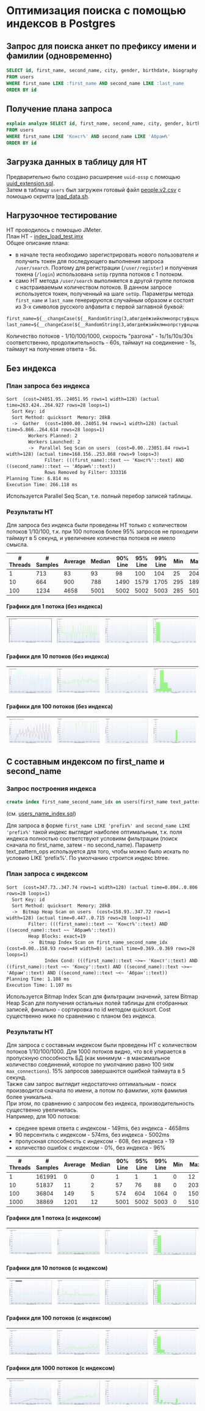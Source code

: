# Оптимизация поиска с помощью индексов в Postgres

## Запрос для поиска анкет по префиксу имени и фамилии (одновременно)
```sql
SELECT id, first_name, second_name, city, gender, birthdate, biography
FROM users
WHERE first_name LIKE :first_name AND second_name LIKE :last_name
ORDER BY id
```

## Получение плана запроса
```sql
explain analyze SELECT id, first_name, second_name, city, gender, birthdate, biography
FROM users
WHERE first_name LIKE 'Конст%' AND second_name LIKE 'Абрам%'
ORDER BY id
```

## Загрузка данных в таблицу для НТ
Предварительно было создано расширение `uuid-ossp` с помощью [uuid_extension.sql](../backend/migrator/migrations/20241202135709_uuid_extension.sql).  
Затем в таблицу `users` был загружен готовый файл [people.v2.csv](https://raw.githubusercontent.com/OtusTeam/highload/master/homework/people.v2.csv) с помощью скрипта [load_data.sh](load_data.sh).

## Нагрузочное тестирование
НТ проводилось с помощью JMeter.  
План НТ - [index_load_test.jmx](index_load_test.jmx)  
Общее описание плана:
- в начале теста необходимо зарегистрировать нового пользователя и получить токен для последующего выполнения запроса `/user/search`. Поэтому для регистрации (`/user/register`) и получения токена (`/login`) использована `setUp` группа потоков с 1 потоком.
- само НТ метода `/user/search` выполняется в другой группе потоков с настраиваемым количеством потоков. В данном запросе используется токен, полученный на шаге `setUp`. Параметры метода `first_name` и `last_name` генерируются случайным образом и состоят из 3-х символов русского алфавита с первой заглавной буквой:
```
first_name=${__changeCase(${__RandomString(3,абвгдеёжзийклмнопрстуфхцчшщъыьэюя,firstName)},CAPITALIZE,)}
last_name=${__changeCase(${__RandomString(3,абвгдеёжзийклмнопрстуфхцчшщъыьэюя,lastName)},CAPITALIZE,)}
```
Количество потоков - 1/10/100/1000, скорость "разгона" - 1s/1s/10s/30s соответственно, продолжительность - 60s, таймаут на соединение - 1s, таймаут на получение ответа - 5s.

## Без индекса
### План запроса без индекса
```
Sort  (cost=24051.95..24051.95 rows=1 width=128) (actual time=263.424..264.927 rows=28 loops=1)
  Sort Key: id
  Sort Method: quicksort  Memory: 28kB
  ->  Gather  (cost=1000.00..24051.94 rows=1 width=128) (actual time=5.866..264.614 rows=28 loops=1)
        Workers Planned: 2
        Workers Launched: 2
        ->  Parallel Seq Scan on users  (cost=0.00..23051.84 rows=1 width=128) (actual time=168.156..253.868 rows=9 loops=3)
              Filter: (((first_name)::text ~~ 'Конст%'::text) AND ((second_name)::text ~~ 'Абрам%'::text))
              Rows Removed by Filter: 333316
Planning Time: 6.814 ms
Execution Time: 266.118 ms
```

Используется Parallel Seq Scan, т.е. полный перебор записей таблицы.

### Результаты НТ
Для запроса без индекса были проведены НТ только с количеством потоков 1/10/100, т.к. при 100 потоков более 95% запросов не проходили таймаут в 5 секунд, и увеличение количества потоков не имело смысла.

|   # Threads  |   # Samples  |   Average  |   Median  |   90% Line  |   95% Line  |   99% Line  |   Min  |   Max  |   Error %  |   Throughput  |   Received KB/sec  |   Sent KB/sec  |
|---|---|---|---|---|---|---|---|---|---|---|---|---|
| 1 |   713  |   83  |   93  |   98  |   100  |   104  |   25  |   204  |   0.000%  |   11.87918  |   1.44  |   6.50  |
| 10 |   664  |   900  |   788  |   1490  |   1579  |   1705  |   295  |   1899  |   0.000%  |   10.97357  |   1.33  |   6.00  |
| 100 |   1234  |   4658  |   5001  |   5002  |   5002  |   5003  |   285  |   5018  |   96.029%  |   19.25658  |   46.04  |   1.08  |

#### Графики для 1 потока (без индекса)
| ![Transactions](without_index/transaction_per_sec_1_wo_index.png) | ![Response times](without_index/response_times0_time_1_wo_index.png) | ![Percentiles](without_index/response_times1_perc_1_wo_index.png) | ![Distribution](without_index/response_times2_distr_1_wo_index.png) |
|-----------------------|-----------------------|-----------------------|-----------------------|

#### Графики для 10 потоков (без индекса)
| ![Transactions](without_index/transaction_per_sec_10_wo_index.png) | ![Response times](without_index/response_times0_time_10_wo_index.png) | ![Percentiles](without_index/response_times1_perc_10_wo_index.png) | ![Distribution](without_index/response_times2_distr_10_wo_index.png) |
|-----------------------|-----------------------|-----------------------|-----------------------|

#### Графики для 100 потоков (без индекса)
| ![Transactions](without_index/transaction_per_sec_100_wo_index.png) | ![Response times](without_index/response_times0_time_100_wo_index.png) | ![Percentiles](without_index/response_times1_perc_100_wo_index.png) | ![Distribution](without_index/response_times2_distr_100_wo_index.png) |
|-----------------------|-----------------------|-----------------------|-----------------------|

## С составным индексом по first_name и second_name
### Запрос построения индекса
```sql
create index first_name_second_name_idx on users(first_name text_pattern_ops, second_name text_pattern_ops);
```
(см. [users_name_index.sql](../backend/migrator/migrations/20241203090000_users_name_index.sql))

Для запроса в форме `first_name LIKE 'prefix%' and second_name LIKE 'prefix%'` такой индекс выглядит наиболее оптимальным, т.к. поля индекса полностью соответствуют условиям фильтрации (поиск сначала по first_name, затем - по second_name). Параметр text_pattern_ops используется для того, чтобы можно было искать по условию LIKE 'prefix%'. По умолчанию строится индекс btree.

### План запроса с индексом
```
Sort  (cost=347.73..347.74 rows=1 width=128) (actual time=0.804..0.806 rows=28 loops=1)
  Sort Key: id
  Sort Method: quicksort  Memory: 28kB
  ->  Bitmap Heap Scan on users  (cost=158.93..347.72 rows=1 width=128) (actual time=0.447..0.715 rows=28 loops=1)
        Filter: (((first_name)::text ~~ 'Конст%'::text) AND ((second_name)::text ~~ 'Абрам%'::text))
        Heap Blocks: exact=19
        ->  Bitmap Index Scan on first_name_second_name_idx  (cost=0.00..158.93 rows=49 width=0) (actual time=0.369..0.369 rows=28 loops=1)
              Index Cond: (((first_name)::text ~>=~ 'Конст'::text) AND ((first_name)::text ~<~ 'Консу'::text) AND ((second_name)::text ~>=~ 'Абрам'::text) AND ((second_name)::text ~<~ 'Абран'::text))
Planning Time: 1.108 ms
Execution Time: 1.107 ms
```
Используется Bitmap Index Scan для фильтрации значений, затем Bitmap Heap Scan для получения остальных полей таблицы для отобранных записей, финально - сортировка по id методом quicksort. Cost существенно ниже по сравнению с планом без индекса.

### Результаты НТ
Для запроса с составным индексом были проведены НТ с количеством потоков 1/10/100/1000. Для 1000 потоков видно, что всё упирается в пропускную способность БД (как минимум - в максимальное количество соединений, которое по умолчанию равно 100 `SHOW max_connections`).  15% запросов завершаются ошибкой таймаута в 5 секунд.  
Также сам запрос выглядит недостаточно оптимальным - поиск производится сначала по имени, а потом по фамилии, хотя фамилия более уникальна.  
При этом, по сравнению с запросом без индекса, производительность существенно увеличилась.  
Например, для 100 потоков:
- среднее время ответа с индексом - 149ms, без индекса - 4658ms
- 90 персентиль с индексом - 574ms, без индекса - 5002ms
- пропускная способность с индексом - 608, без индекса - 19
- количество ошибок с индексом - 0%, без индекса - 96%

| # Threads |   # Samples  |   Average  |   Median  |   90% Line  |   95% Line  |   99% Line  |   Min  |   Max  |   Error %  |   Throughput  |   Received KB/sec  |   Sent KB/sec  |
|---|---|---|---|---|---|---|---|---|---|---|---|---|
| 1 |   161991  |   0  |   0  |   1  |   1  |   1  |   0  |   12  |   0.000%  |   2699.94000  |   326.95  |   1476.53  |
| 10 |   51837  |   11  |   2  |   57  |   76  |   88  |   0  |   203  |   0.000%  |   863.77724  |   104.64  |   472.38  |
| 100 |   36804  |   149  |   5  |   574  |   604  |   1064  |   0  |   1504  |   0.000%  |   608.93448  |   73.74  |   333.01  |
| 1000 |   38869  |   1201  |   12  |   5001  |   5002  |   5003  |   0  |   5102  |   14.914%  |   608.10726  |   299.96  |   282.96  |

#### Графики для 1 потока (с индексом)
| ![Transactions](with_index/transaction_per_sec_1_with_index.png) | ![Response times](with_index/response_times0_time_1_with_index.png) | ![Percentiles](with_index/response_times1_perc_1_with_index.png) | ![Distribution](with_index/response_times2_distr_1_with_index.png) |
|-----------------------|-----------------------|-----------------------|-----------------------|

#### Графики для 10 потоков (с индексом)
| ![Transactions](with_index/transaction_per_sec_10_with_index.png) | ![Response times](with_index/response_times0_time_10_with_index.png) | ![Percentiles](with_index/response_times1_perc_10_with_index.png) | ![Distribution](with_index/response_times2_distr_10_with_index.png) |
|-----------------------|-----------------------|-----------------------|-----------------------|

#### Графики для 100 потоков (с индексом)
| ![Transactions](with_index/transaction_per_sec_100_with_index.png) | ![Response times](with_index/response_times0_time_100_with_index.png) | ![Percentiles](with_index/response_times1_perc_100_with_index.png) | ![Distribution](with_index/response_times2_distr_100_with_index.png) |
|-----------------------|-----------------------|-----------------------|-----------------------|

#### Графики для 1000 потоков (с индексом)
| ![Transactions](with_index/transaction_per_sec_1000_with_index.png) | ![Response times](with_index/response_times0_time_1000_with_index.png) | ![Percentiles](with_index/response_times1_perc_1000_with_index.png) | ![Distribution](with_index/response_times2_distr_1000_with_index.png) |
|-----------------------|-----------------------|-----------------------|-----------------------|